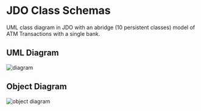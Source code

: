# JDO Class Schemas

UML class diagram in JDO with an abridge (10 persistent classes) model of ATM Transactions with a single bank.

## UML Diagram

![diagram](https://i.imgur.com/XGBQjYr.png)

## Object Diagram

![object diagram](https://i.imgur.com/c8nfIeC.png)